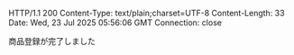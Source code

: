 HTTP/1.1 200 
Content-Type: text/plain;charset=UTF-8
Content-Length: 33
Date: Wed, 23 Jul 2025 05:56:06 GMT
Connection: close

商品登録が完了しました